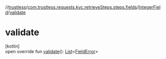 //[trustless](../../../index.md)/[com.trustless.requests.kyc.retrieveSteps.steps.fields](../index.md)/[IntegerField](index.md)/[validate](validate.md)

# validate

[kotlin]\
open override fun [validate](validate.md)(): [List](https://kotlinlang.org/api/latest/jvm/stdlib/kotlin.collections/-list/index.html)&lt;[FieldError](../-field-error/index.md)&gt;
